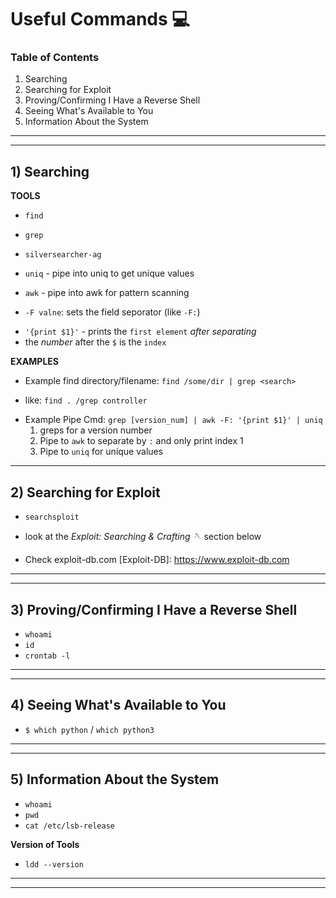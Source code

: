 # Useful Commands 💻

### Table of Contents 
1. Searching
2. Searching for Exploit 
3. Proving/Confirming I Have a Reverse Shell
4. Seeing What's Available to You 
5. Information About the System

-----------------------------------------------------------------
-----------------------------------------------------------------

## 1) Searching

**TOOLS**

+ `find`
+ `grep`
+ `silversearcher-ag`

+ `uniq` - pipe into uniq to get unique values

+ `awk`  - pipe into awk for pattern scanning
 - `-F valne`: sets the field seporator (like `-F:`)
  * `'{print $1}'` - prints the `first element` _after separating_
  * the _number_ after the `$` is the `index`


**EXAMPLES**

+ Example find directory/filename: `find /some/dir | grep <search>`
 -  like: `find . /grep controller`
 
+ Example Pipe Cmd: `grep [version_num] | awk -F: '{print $1}' | uniq`
  1. greps for a version number
  2. Pipe to `awk` to separate by `:` and only print index 1 
  3. Pipe to `uniq` for unique values

-----------------------------------------------------------------

## 2) Searching for Exploit
+ `searchsploit`
 - look at the _Exploit: Searching & Crafting 🪡_ section below

+ Check exploit-db.com
[Exploit-DB]: https://www.exploit-db.com


-----------------------------------------------------------------
-----------------------------------------------------------------

## 3) Proving/Confirming I Have a Reverse Shell
+ `whoami`
+ `id`
+ `crontab -l`

-----------------------------------------------------------------
-----------------------------------------------------------------

## 4) Seeing What's Available to You 
  + `$ which python` / `which python3`
  
-----------------------------------------------------------------
-----------------------------------------------------------------

## 5) Information About the System 

+ `whoami`
+ `pwd`
+ `cat /etc/lsb-release`

**Version of Tools**
+ `ldd --version`

-----------------------------------------------------------------
-----------------------------------------------------------------

